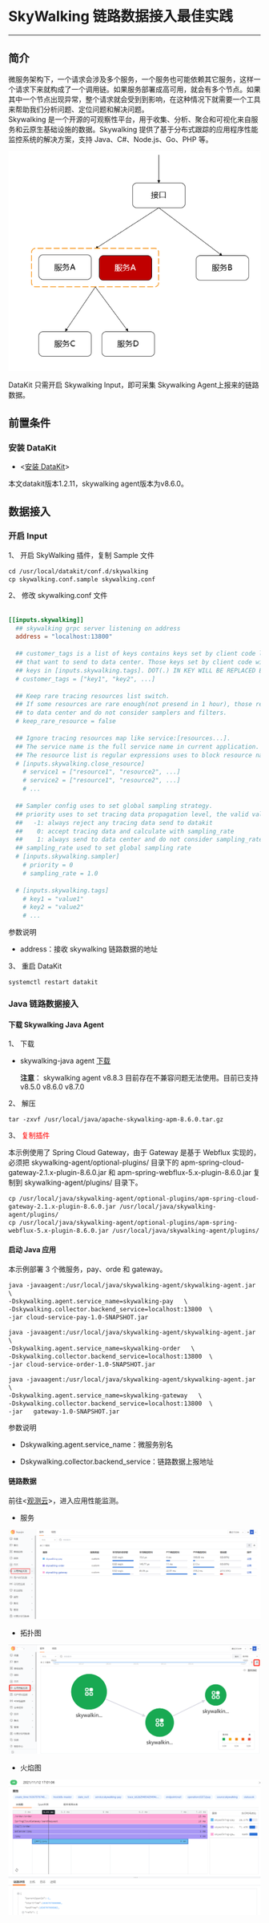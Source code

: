 # SkyWalking 链路数据接入最佳实践
---

## 简介

微服务架构下，一个请求会涉及多个服务，一个服务也可能依赖其它服务，这样一个请求下来就构成了一个调用链。如果服务部署成高可用，就会有多个节点。如果其中一个节点出现异常，整个请求就会受到到影响，在这种情况下就需要一个工具来帮助我们分析问题、定位问题和解决问题。<br />        Skywalking 是一个开源的可观察性平台，用于收集、分析、聚合和可视化来自服务和云原生基础设施的数据。Skywalking 提供了基于分布式跟踪的应用程序性能监控系统的解决方案，支持 Java、C#、Node.js、Go、PHP 等。

![image.png](../images/swarm-bee-12.png)

DataKit 只需开启 Skywalking Input，即可采集 Skywalking Agent上报来的链路数据。

## 前置条件
### 安装 DataKit

- <[安装 DataKit](/datakit/datakit-install/)>

本文datakit版本1.2.11，skywalking agent版本为v8.6.0。
## 数据接入
### 开启 Input

1、 开启 SkyWalking 插件，复制 Sample 文件

```shell
cd /usr/local/datakit/conf.d/skywalking
cp skywalking.conf.sample skywalking.conf
```

2、 修改 skywalking.conf 文件

```toml

[[inputs.skywalking]]
  ## skywalking grpc server listening on address
  address = "localhost:13800"

  ## customer_tags is a list of keys contains keys set by client code like span.SetTag(key, value)
  ## that want to send to data center. Those keys set by client code will take precedence over
  ## keys in [inputs.skywalking.tags]. DOT(.) IN KEY WILL BE REPLACED BY DASH(_) WHEN SENDING.
  # customer_tags = ["key1", "key2", ...]

  ## Keep rare tracing resources list switch.
  ## If some resources are rare enough(not presend in 1 hour), those resource will always send
  ## to data center and do not consider samplers and filters.
  # keep_rare_resource = false

  ## Ignore tracing resources map like service:[resources...].
  ## The service name is the full service name in current application.
  ## The resource list is regular expressions uses to block resource names.
  # [inputs.skywalking.close_resource]
    # service1 = ["resource1", "resource2", ...]
    # service2 = ["resource1", "resource2", ...]
    # ...

  ## Sampler config uses to set global sampling strategy.
  ## priority uses to set tracing data propagation level, the valid values are -1, 0, 1
  ##   -1: always reject any tracing data send to datakit
  ##    0: accept tracing data and calculate with sampling_rate
  ##    1: always send to data center and do not consider sampling_rate
  ## sampling_rate used to set global sampling rate
  # [inputs.skywalking.sampler]
    # priority = 0
    # sampling_rate = 1.0

  # [inputs.skywalking.tags]
    # key1 = "value1"
    # key2 = "value2"
    # ...
```
参数说明

- address：接收 skywalking 链路数据的地址

3、 重启 DataKit

```shell
systemctl restart datakit
```

### Java 链路数据接入

#### 下载 Skywalking Java Agent

1、 下载
- skywalking-java agent [下载](https://archive.apache.org/dist/skywalking/8.6.0/apache-skywalking-apm-8.6.0.tar.gz)

   **注意**： skywalking agent v8.8.3 目前存在不兼容问题无法使用。目前已支持 v8.5.0 v8.6.0 v8.7.0

2、 解压

```shell
tar -zxvf /usr/local/java/apache-skywalking-apm-8.6.0.tar.gz 
```

3、 <font color="red" >复制插件</font>

本示例使用了 Spring Cloud Gateway，由于 Gateway 是基于 Webflux 实现的，必须把 skywalking-agent/optional-plugins/ 目录下的 apm-spring-cloud-gateway-2.1.x-plugin-8.6.0.jar 和 apm-spring-webflux-5.x-plugin-8.6.0.jar 复制到 skywalking-agent/plugins/ 目录下。

```shell
cp /usr/local/java/skywalking-agent/optional-plugins/apm-spring-cloud-gateway-2.1.x-plugin-8.6.0.jar /usr/local/java/skywalking-agent/plugins/
cp /usr/local/java/skywalking-agent/optional-plugins/apm-spring-webflux-5.x-plugin-8.6.0.jar /usr/local/java/skywalking-agent/plugins/
```

#### 启动 Java 应用

本示例部署 3 个微服务，pay、orde 和 gateway。

```shell
java -javaagent:/usr/local/java/skywalking-agent/skywalking-agent.jar \
-Dskywalking.agent.service_name=skywalking-pay   \
-Dskywalking.collector.backend_service=localhost:13800  \
-jar cloud-service-pay-1.0-SNAPSHOT.jar 
```

```shell
java -javaagent:/usr/local/java/skywalking-agent/skywalking-agent.jar \
-Dskywalking.agent.service_name=skywalking-order   \
-Dskywalking.collector.backend_service=localhost:13800  \
-jar cloud-service-order-1.0-SNAPSHOT.jar
```

```shell
java -javaagent:/usr/local/java/skywalking-agent/skywalking-agent.jar \
-Dskywalking.agent.service_name=skywalking-gateway   \
-Dskywalking.collector.backend_service=localhost:13800  \
-jar   gateway-1.0-SNAPSHOT.jar
```

参数说明

- Dskywalking.agent.service_name：微服务别名

- Dskywalking.collector.backend_service：链路数据上报地址
#### 链路数据

前往<[观测云](https://console.guance.com/)>，进入应用性能监测。

- 服务

![4D357000-446C-4a65-AD21-50B5051980F8.png](../images/skywalking-1.png)

- 拓扑图

![1636941909(1).png](../images/skywalking-2.png)

- 火焰图

![image.png](../images/skywalking-3.png)

